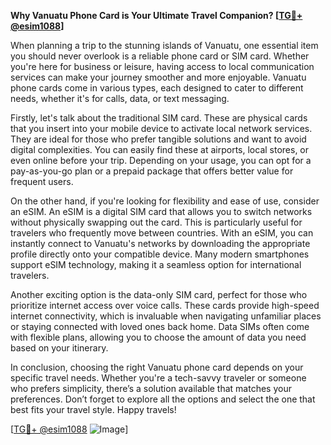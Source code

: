 **Why Vanuatu Phone Card is Your Ultimate Travel Companion? [[TG💪+ @esim1088](https://t.me/s/esim1088)]**

When planning a trip to the stunning islands of Vanuatu, one essential item you should never overlook is a reliable phone card or SIM card. Whether you're here for business or leisure, having access to local communication services can make your journey smoother and more enjoyable. Vanuatu phone cards come in various types, each designed to cater to different needs, whether it's for calls, data, or text messaging.

Firstly, let's talk about the traditional SIM card. These are physical cards that you insert into your mobile device to activate local network services. They are ideal for those who prefer tangible solutions and want to avoid digital complexities. You can easily find these at airports, local stores, or even online before your trip. Depending on your usage, you can opt for a pay-as-you-go plan or a prepaid package that offers better value for frequent users.

On the other hand, if you're looking for flexibility and ease of use, consider an eSIM. An eSIM is a digital SIM card that allows you to switch networks without physically swapping out the card. This is particularly useful for travelers who frequently move between countries. With an eSIM, you can instantly connect to Vanuatu's networks by downloading the appropriate profile directly onto your compatible device. Many modern smartphones support eSIM technology, making it a seamless option for international travelers.

Another exciting option is the data-only SIM card, perfect for those who prioritize internet access over voice calls. These cards provide high-speed internet connectivity, which is invaluable when navigating unfamiliar places or staying connected with loved ones back home. Data SIMs often come with flexible plans, allowing you to choose the amount of data you need based on your itinerary.

In conclusion, choosing the right Vanuatu phone card depends on your specific travel needs. Whether you're a tech-savvy traveler or someone who prefers simplicity, there’s a solution available that matches your preferences. Don’t forget to explore all the options and select the one that best fits your travel style. Happy travels! 

[[TG💪+ @esim1088](https://t.me/s/esim1088) ![Image](https://i.postimg.cc/Y0z9fWf4/image.png)]